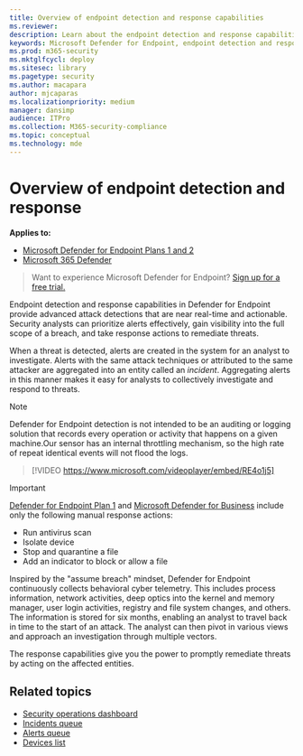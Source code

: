 ```yaml
---
title: Overview of endpoint detection and response capabilities
ms.reviewer: 
description: Learn about the endpoint detection and response capabilities in Microsoft Defender for Endpoint
keywords: Microsoft Defender for Endpoint, endpoint detection and response, response, detection, cybersecurity, protection
ms.prod: m365-security
ms.mktglfcycl: deploy
ms.sitesec: library
ms.pagetype: security
ms.author: macapara
author: mjcaparas
ms.localizationpriority: medium
manager: dansimp
audience: ITPro
ms.collection: M365-security-compliance
ms.topic: conceptual
ms.technology: mde
---
```


# Overview of endpoint detection and response

**Applies to:**
- [Microsoft Defender for Endpoint Plans 1 and 2](defender-endpoint-plan-1-2.md)
- [Microsoft 365 Defender](https://go.microsoft.com/fwlink/?linkid=2118804)

> Want to experience Microsoft Defender for Endpoint? [Sign up for a free trial.](https://signup.microsoft.com/create-account/signup?products=7f379fee-c4f9-4278-b0a1-e4c8c2fcdf7e&ru=https://aka.ms/MDEp2OpenTrial?ocid=docs-wdatp-exposedapis-abovefoldlink)

Endpoint detection and response capabilities in Defender for Endpoint provide advanced attack detections that are near real-time and actionable. Security analysts can prioritize alerts effectively, gain visibility into the full scope of a breach, and take response actions to remediate threats.

When a threat is detected, alerts are created in the system for an analyst to investigate. Alerts with the same attack techniques or attributed to the same attacker are aggregated into an entity called an _incident_. Aggregating alerts in this manner makes it easy for analysts to collectively investigate and respond to threats.

> [!NOTE]
> Defender for Endpoint detection is not intended to be an auditing or logging solution that records every operation or activity that happens on a given machine.Our sensor has an internal throttling mechanism, so the high rate of repeat identical events will not flood the logs.

> [!VIDEO https://www.microsoft.com/videoplayer/embed/RE4o1j5]

> [!IMPORTANT]
> [Defender for Endpoint Plan 1](defender-endpoint-plan-1.md) and [Microsoft Defender for Business](../defender-business/mdb-overview.md) include only the following manual response actions:
> - Run antivirus scan
> - Isolate device
> - Stop and quarantine a file
> - Add an indicator to block or allow a file

Inspired by the "assume breach" mindset, Defender for Endpoint continuously collects behavioral cyber telemetry. This includes process information, network activities, deep optics into the kernel and memory manager, user login activities, registry and file system changes, and others. The information is stored for six months, enabling an analyst to travel back in time to the start of an attack. The analyst can then pivot in various views and approach an investigation through multiple vectors.

The response capabilities give you the power to promptly remediate threats by acting on the affected entities.

## Related topics

- [Security operations dashboard](security-operations-dashboard.md)
- [Incidents queue](view-incidents-queue.md)
- [Alerts queue](alerts-queue.md)
- [Devices list](machines-view-overview.md)
